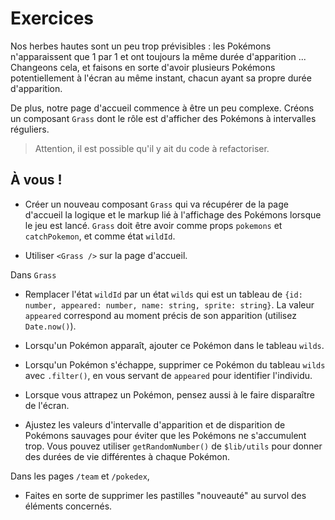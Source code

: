 # Exercices

Nos herbes hautes sont un peu trop prévisibles : les Pokémons n'apparaissent que 1 par 1 et ont toujours la même durée d'apparition ... Changeons cela, et faisons en sorte d'avoir plusieurs Pokémons potentiellement à l'écran au même instant, chacun ayant sa propre durée d'apparition.

De plus, notre page d'accueil commence à être un peu complexe. Créons un composant `Grass` dont le rôle est d'afficher des Pokémons à intervalles réguliers.

> Attention, il est possible qu'il y ait du code à refactoriser.

## À vous !

<section class='task'>

- Créer un nouveau composant `Grass` qui va récupérer de la page d'accueil la logique et le markup lié à l'affichage des Pokémons lorsque le jeu est lancé. `Grass` doit être avoir comme props `pokemons` et `catchPokemon`, et comme état `wildId`.

- Utiliser `<Grass />` sur la page d'accueil.

Dans `Grass`

- Remplacer l'état `wildId` par un état `wilds` qui est un tableau de `{id: number, appeared: number, name: string, sprite: string}`. La valeur `appeared` correspond au moment précis de son apparition (utilisez `Date.now()`).

- Lorsqu'un Pokémon apparaît, ajouter ce Pokémon dans le tableau `wilds`.

- Lorsqu'un Pokémon s'échappe, supprimer ce Pokémon du tableau `wilds` avec `.filter()`, en vous servant de `appeared` pour identifier l'individu.

- Lorsque vous attrapez un Pokémon, pensez aussi à le faire disparaître de l'écran.

- Ajustez les valeurs d'intervalle d'apparition et de disparition de Pokémons sauvages pour éviter que les Pokémons ne s'accumulent trop. Vous pouvez utiliser `getRandomNumber()` de `$lib/utils` pour donner des durées de vie différentes à chaque Pokémon.

Dans les pages `/team` et `/pokedex`,

- Faites en sorte de supprimer les pastilles "nouveauté" au survol des éléments concernés.

</section>

